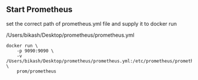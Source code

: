 ## Start Prometheus

set the correct path of prometheus.yml file and supply it to docker run

/Users/bikash/Desktop/prometheus/prometheus.yml

```
docker run \
    -p 9090:9090 \
    -v /Users/bikash/Desktop/prometheus/prometheus.yml:/etc/prometheus/prometheus.yml \
    prom/prometheus
```
